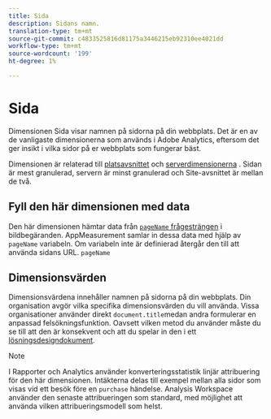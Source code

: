 ```yaml
---
title: Sida
description: Sidans namn.
translation-type: tm+mt
source-git-commit: c4833525816d81175a3446215eb92310ee4021dd
workflow-type: tm+mt
source-wordcount: '199'
ht-degree: 1%

---
```



# Sida

Dimensionen Sida visar namnen på sidorna på din webbplats. Det är en av de vanligaste dimensionerna som används i Adobe Analytics, eftersom det ger insikt i vilka sidor på er webbplats som fungerar bäst.

Dimensionen är relaterad till [platsavsnittet](site-section.md) och [serverdimensionerna](server.md) . Sidan är mest granulerad, servern är minst granulerad och Site-avsnittet är mellan de två.

## Fyll den här dimensionen med data

Den här dimensionen hämtar data från [`pageName` frågesträngen](/help/implement/validate/query-parameters.md) i bildbegäranden. AppMeasurement samlar in dessa data med hjälp av `pageName` variabeln. Om variabeln inte är definierad återgår den till att använda sidans URL. `pageName`

## Dimensionsvärden

Dimensionsvärdena innehåller namnen på sidorna på din webbplats. Din organisation avgör vilka specifika dimensionsvärden du vill använda. Vissa organisationer använder direkt `document.title`medan andra formulerar en anpassad felsökningsfunktion. Oavsett vilken metod du använder måste du se till att den är konsekvent och att du spelar in den i ett [lösningsdesigndokument](/help/implement/prepare/solution-design.md).

>[!NOTE]
>
>I Rapporter och Analytics använder konverteringsstatistik linjär attribuering för den här dimensionen. Intäkterna delas till exempel mellan alla sidor som visas vid ett besök före en `purchase` händelse. Analysis Workspace använder den senaste attribueringen som standard, med möjlighet att använda vilken attribueringsmodell som helst.
